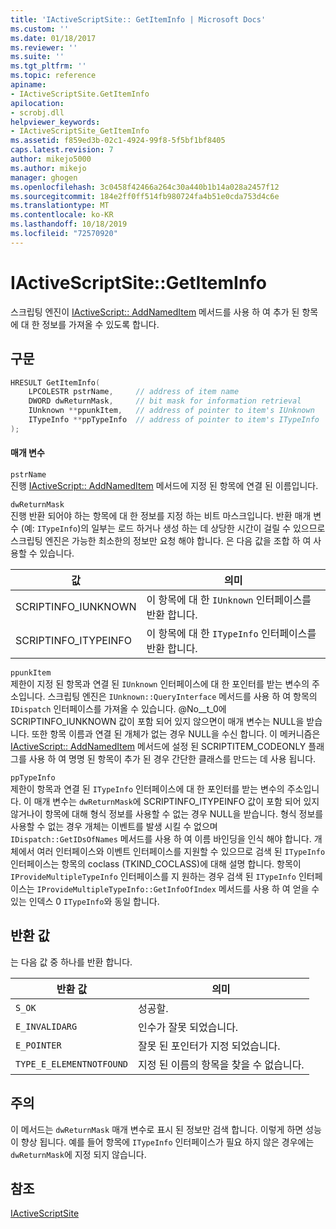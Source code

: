```yaml
---
title: 'IActiveScriptSite:: GetItemInfo | Microsoft Docs'
ms.custom: ''
ms.date: 01/18/2017
ms.reviewer: ''
ms.suite: ''
ms.tgt_pltfrm: ''
ms.topic: reference
apiname:
- IActiveScriptSite.GetItemInfo
apilocation:
- scrobj.dll
helpviewer_keywords:
- IActiveScriptSite_GetItemInfo
ms.assetid: f859ed3b-02c1-4924-99f8-5f5bf1bf8405
caps.latest.revision: 7
author: mikejo5000
ms.author: mikejo
manager: ghogen
ms.openlocfilehash: 3c0458f42466a264c30a440b1b14a028a2457f12
ms.sourcegitcommit: 184e2ff0ff514fb980724fa4b51e0cda753d4c6e
ms.translationtype: MT
ms.contentlocale: ko-KR
ms.lasthandoff: 10/18/2019
ms.locfileid: "72570920"
---
```

# <a name="iactivescriptsitegetiteminfo"></a>IActiveScriptSite::GetItemInfo
스크립팅 엔진이 [IActiveScript:: AddNamedItem](../../winscript/reference/iactivescript-addnameditem.md) 메서드를 사용 하 여 추가 된 항목에 대 한 정보를 가져올 수 있도록 합니다.  
  
## <a name="syntax"></a>구문  
  
```cpp
HRESULT GetItemInfo(  
    LPCOLESTR pstrName,     // address of item name  
    DWORD dwReturnMask,     // bit mask for information retrieval  
    IUnknown **ppunkItem,   // address of pointer to item's IUnknown  
    ITypeInfo **ppTypeInfo  // address of pointer to item's ITypeInfo  
);  
```  
  
#### <a name="parameters"></a>매개 변수  
 `pstrName`  
 진행 [IActiveScript:: AddNamedItem](../../winscript/reference/iactivescript-addnameditem.md) 메서드에 지정 된 항목에 연결 된 이름입니다.  
  
 `dwReturnMask`  
 진행 반환 되어야 하는 항목에 대 한 정보를 지정 하는 비트 마스크입니다. 반환 매개 변수 (예: `ITypeInfo`)의 일부는 로드 하거나 생성 하는 데 상당한 시간이 걸릴 수 있으므로 스크립팅 엔진은 가능한 최소한의 정보만 요청 해야 합니다. 은 다음 값을 조합 하 여 사용할 수 있습니다.  
  
|값|의미|  
|-----------|-------------|  
|SCRIPTINFO_IUNKNOWN|이 항목에 대 한 `IUnknown` 인터페이스를 반환 합니다.|  
|SCRIPTINFO_ITYPEINFO|이 항목에 대 한 `ITypeInfo` 인터페이스를 반환 합니다.|  
  
 `ppunkItem`  
 제한이 지정 된 항목과 연결 된 `IUnknown` 인터페이스에 대 한 포인터를 받는 변수의 주소입니다. 스크립팅 엔진은 `IUnknown::QueryInterface` 메서드를 사용 하 여 항목의 `IDispatch` 인터페이스를 가져올 수 있습니다. @No__t_0에 SCRIPTINFO_IUNKNOWN 값이 포함 되어 있지 않으면이 매개 변수는 NULL을 받습니다. 또한 항목 이름과 연결 된 개체가 없는 경우 NULL을 수신 합니다. 이 메커니즘은 [IActiveScript:: AddNamedItem](../../winscript/reference/iactivescript-addnameditem.md) 메서드에 설정 된 SCRIPTITEM_CODEONLY 플래그를 사용 하 여 명명 된 항목이 추가 된 경우 간단한 클래스를 만드는 데 사용 됩니다.  
  
 `ppTypeInfo`  
 제한이 항목과 연결 된 `ITypeInfo` 인터페이스에 대 한 포인터를 받는 변수의 주소입니다. 이 매개 변수는 `dwReturnMask`에 SCRIPTINFO_ITYPEINFO 값이 포함 되어 있지 않거나이 항목에 대해 형식 정보를 사용할 수 없는 경우 NULL을 받습니다. 형식 정보를 사용할 수 없는 경우 개체는 이벤트를 발생 시킬 수 없으며 `IDispatch::GetIDsOfNames` 메서드를 사용 하 여 이름 바인딩을 인식 해야 합니다. 개체에서 여러 인터페이스와 이벤트 인터페이스를 지원할 수 있으므로 검색 된 `ITypeInfo` 인터페이스는 항목의 coclass (TKIND_COCLASS)에 대해 설명 합니다. 항목이 `IProvideMultipleTypeInfo` 인터페이스를 지 원하는 경우 검색 된 `ITypeInfo` 인터페이스는 `IProvideMultipleTypeInfo::GetInfoOfIndex` 메서드를 사용 하 여 얻을 수 있는 인덱스 0 `ITypeInfo`와 동일 합니다.  
  
## <a name="return-value"></a>반환 값  
 는 다음 값 중 하나를 반환 합니다.  
  
|반환 값|의미|  
|------------------|-------------|  
|`S_OK`|성공할.|  
|`E_INVALIDARG`|인수가 잘못 되었습니다.|  
|`E_POINTER`|잘못 된 포인터가 지정 되었습니다.|  
|`TYPE_E_ELEMENTNOTFOUND`|지정 된 이름의 항목을 찾을 수 없습니다.|  
  
## <a name="remarks"></a>주의  
 이 메서드는 `dwReturnMask` 매개 변수로 표시 된 정보만 검색 합니다. 이렇게 하면 성능이 향상 됩니다. 예를 들어 항목에 `ITypeInfo` 인터페이스가 필요 하지 않은 경우에는 `dwReturnMask`에 지정 되지 않습니다.  
  
## <a name="see-also"></a>참조  
 [IActiveScriptSite](../../winscript/reference/iactivescriptsite.md)